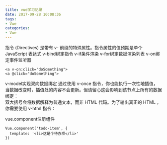 ```yaml
---
title: vue学习记录
date: 2017-09-28 10:08:36
tags: 
- Vue
categories: 
- Vue
---
```



<!-- more -->
指令 (Directives) 是带有 v- 前缀的特殊属性。指令属性的值预期是单个 JavaScript 表达式 
v-bind绑定指令
v-if条件渲染
v-for绑定数据渲染列表
v-on绑定事件监听器
```
<a v-on:click="doSomething">
<a @click="doSomething">
```
v-model实现双向数据绑定
通过使用 v-once 指令，你也能执行一次性地插值，当数据改变时，插值处的内容不会更新。但请留心这会影响到该节点上所有的数据绑定：  
双大括号会将数据解释为普通文本，而非 HTML 代码。为了输出真正的 HTML ，你需要使用 v-html 指令：

vue.component注册组件
```
Vue.component('todo-item', {
  template: '<li>这是个待办项</li>'
})
```